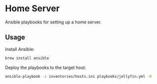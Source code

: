 # Home Server

Ansible playbooks for setting up a home server.

## Usage

Install Ansible:

```bash
brew install ansible
```


Deploy the playbooks to the target host:

```bash
ansible-playbook -i inventories/hosts.ini playbooks/jellyfin.yml -K
```
